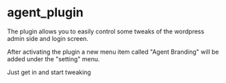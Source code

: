 agent_plugin
============

The plugin allows you to easily control some tweaks of the wordpress admin side and login screen.

After activating the plugin a new menu item called "Agent Branding" will be added under the "setting" menu.

Just get in and start tweaking

